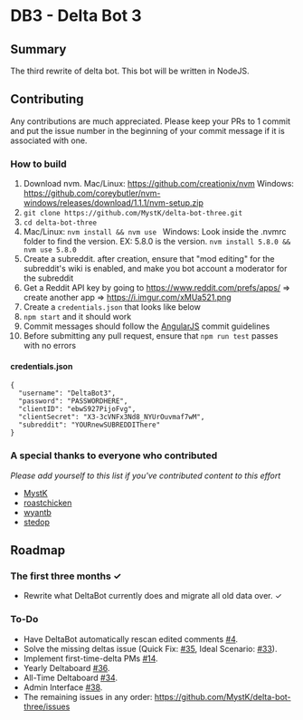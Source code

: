 # DB3 - Delta Bot 3
## Summary
The third rewrite of delta bot. This bot will be written in NodeJS.

## Contributing
Any contributions are much appreciated. Please keep your PRs to 1 commit and put the issue number in the beginning of your commit message if it is associated with one.
### How to build
1. Download nvm. Mac/Linux: https://github.com/creationix/nvm Windows: https://github.com/coreybutler/nvm-windows/releases/download/1.1.1/nvm-setup.zip
1. `git clone https://github.com/MystK/delta-bot-three.git`
1. `cd delta-bot-three`
1. Mac/Linux: `nvm install && nvm use ` Windows: Look inside the .nvmrc folder to find the version. EX: 5.8.0 is the version. `nvm install 5.8.0 && nvm use 5.8.0`
1. Create a subreddit.  after creation, ensure that "mod editing" for the subreddit's wiki is enabled, and make you bot account a moderator for the subreddit
1. Get a Reddit API key by going to https://www.reddit.com/prefs/apps/ => create another app => https://i.imgur.com/xMUa521.png
1. Create a `credentials.json` that looks like below
1. `npm start` and it should work
1. Commit messages should follow the [AngularJS](https://github.com/angular/angular.js/blob/master/CONTRIBUTING.md#commit) commit guidelines
1. Before submitting any pull request, ensure that `npm run test` passes with no errors

#### credentials.json
````
{
  "username": "DeltaBot3",
  "password": "PASSWORDHERE",
  "clientID": "ebwS927PijoFvg",
  "clientSecret": "X3-3cVNFx3Nd8_NYUrOuvmaf7wM",
  "subreddit": "YOURnewSUBREDDIThere"
}
````

### A special thanks to everyone who contributed
_Please add yourself to this list if you've contributed content to this effort_
* [MystK](https://github.com/mystk)
* [roastchicken](https://github.com/roastchicken)
* [wyantb](https://github.com/wyantb)
* [stedop](https://github.com/stedop)

## Roadmap
### The first three months ✓
* Rewrite what DeltaBot currently does and migrate all old data over. ✓

### To-Do
* Have DeltaBot automatically rescan edited comments [#4](https://github.com/MystK/delta-bot-three/issues/4).
* Solve the missing deltas issue (Quick Fix: [#35](https://github.com/MystK/delta-bot-three/issues/35), Ideal Scenario: [#33](https://github.com/MystK/delta-bot-three/issues/33)).
* Implement first-time-delta PMs [#14](https://github.com/MystK/delta-bot-three/issues/14).
* Yearly Deltaboard [#36](https://github.com/MystK/delta-bot-three/issues/36).
* All-Time Deltaboard [#34](https://github.com/MystK/delta-bot-three/issues/34).
* Admin Interface [#38](https://github.com/MystK/delta-bot-three/issues/38).
* The remaining issues in any order: https://github.com/MystK/delta-bot-three/issues
